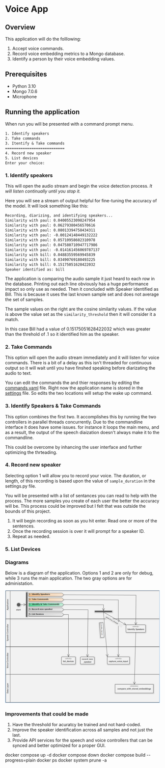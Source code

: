  # Voice App

## Overview
This application will do the folllowing:

1. Accept voice commands.
2. Record voice embedding metrics to a Mongo database.
3. Identify a person by their voice embedding values.

## Prerequisites
* Python 3.10
* Mongo 7.0.6
* Microphone

## Running the application
When run you will be presented with a command prompt menu.

```
1. Identify speakers
2. Take commands
3. Itentify & Take commands
===========================
4. Record new speaker
5. List devices
Enter your choice:
```

### 1. Identify speakers
This will open the audio stream and begin the voice detection process.  *It will listen continually until you stop it.*

Here you will see a stream of output helpful for fine-tuning the accuracy of the model.  It will look something like this:

```
Recording, diarizing, and identifying speakers...
Similarity with paul: 0.04005523098247954
Similarity with paul: 0.06279380456570616
Similarity with paul: 0.08013394758434311
Similarity with paul: -0.00124148449132222
Similarity with paul: 0.05710958602310978
Similarity with paul: 0.047580710947717986
Similarity with paul: -0.014161456069787137
Similarity with bill: 0.04883559569945839
Similarity with bill: 0.03490769180493225
Similarity with bill: 0.15175051628422032
Speaker identified as: bill
```

The application is comparing the audio sample it just heard to each row in the database.  Printing out each line obviously has a huge performance impact so only use as needed.  Then it concluded with Speaker identified as Bill.  This is because it uses the last known sample set and does not average the set of samples. 

The sample values on the right are the cosine similarity values.  If the value is above the value set as the ```similarity_threshold``` then it will consider it a match.

In this case Bill had a value of 0.15175051628422032 which was greater than the threhold of .1 so it identified him as the speaker.

### 2. Take Commands
This option will open the audio stream immediately and it will listen for voice commands.  There is a bit of a delay as this isn't threaded for continuous output so it will wait until you have finshed speaking before diarizating the audio to text.

You can edit the commands the and thier responses by editing the [commands.yaml](commands.yaml) file.  Right now the application name is stored in the [settings](app/Settings.py) file. So edits the two locations will setup the wake up command.

### 3. Identify Speakers & Take Commands
This option combines the first two.  It accomplishes this by running the two controllers in parallel threads concurrently.  Due to the commandline interface it does have some issues.  for instance it loops the main menu, and as a result, the output of the speech diaization doesn't always make it to the commandline.

This could be overcome by inhancing the user interface and further optimizing the thrteading.

### 4. Record new speaker
Selecting option 1 will allow you to record your voice.  The duration, or length, of this recording is based upon the value of ```sample_duration``` in the settings.py file.

You will be presented with a list of sentances you can read to help with the process.  The more samples you create of each user the better the accuracy will be.  This process could be improved but I felt that was outside the bounds of this project.

1. It will begin recording as soon as you hit enter.  Read one or more of the sentences.
2. Once the recording session is over it will prompt for a speaker ID.
3. Repeat as needed.

### 5. List Devices


### Diagrams
Below is a diagram of the application.  Options 1 and 2 are only for debug, while 3 runs the main application.  The two gray options are for administation.


![swimlane_01](app/documentation/swimlanes_01.png)



### Improvements that could be made
1. Have the threshold for acuratcy be trained and not hard-coded.
2. Improve the speaker identification across all samples and not just the last.
3. Provide API services for the speech and voice controllers that can be synced and better optimized for a proper GUI.

docker compose up -d
docker compose down
docker compose build --progress=plain
docker ps
docker system prune -a